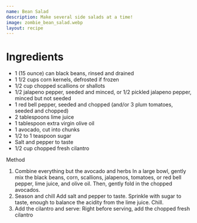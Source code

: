 ```yaml
---
name: Bean Salad
description: Make several side salads at a time!
image: zombie_bean_salad.webp
layout: recipe
---
```


# Ingredients
* 1 (15 ounce) can black beans, rinsed and drained  
* 1 1/2 cups corn kernels, defrosted if frozen  
* 1/2 cup chopped scallions or shallots  
* 1/2 jalapeno pepper, seeded and minced, or 1/2 pickled jalapeno pepper, minced but not seeded  
* 1 red bell pepper, seeded and chopped (and/or 3 plum tomatoes, seeded and chopped)  
* 2 tablespoons lime juice  
* 1 tablespoon extra virgin olive oil  
* 1 avocado, cut into chunks  
* 1/2 to 1 teaspoon sugar  
* Salt and pepper to taste  
* 1/2 cup chopped fresh cilantro  

Method
1. Combine everything but the avocado and herbs
In a large bowl, gently mix the black beans, corn, scallions, jalapenos, tomatoes, or red bell pepper, lime juice, and
olive oil. Then, gently fold in the chopped avocados.
2. Season and chill
Add salt and pepper to taste. Sprinkle with sugar to taste, enough to balance the acidity from the lime juice. Chill.
3. Add the cilantro and serve:
Right before serving, add the chopped fresh cilantro
